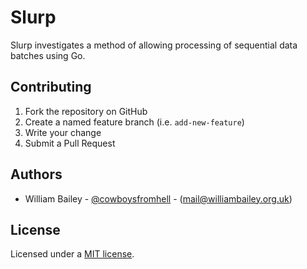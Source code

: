 # Slurp

Slurp investigates a method of allowing processing of sequential data batches
using Go.

## Contributing

1. Fork the repository on GitHub
2. Create a named feature branch (i.e. `add-new-feature`)
3. Write your change
4. Submit a Pull Request

## Authors

- William Bailey - [@cowboysfromhell](https://twitter.com/cowboysfromhell) - ([mail@williambailey.org.uk](mailto:mail@williambailey.org.uk))

## License

Licensed under a [MIT license](LICENSE.txt).
